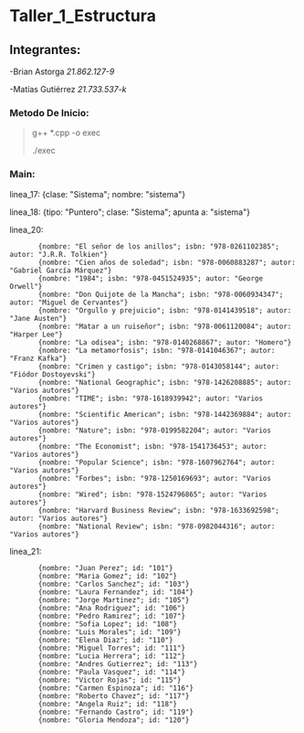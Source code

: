 # Taller_1_Estructura

## Integrantes:
-Brian Astorga *21.862.127-9*

-Matías Gutiérrez *21.733.537-k*
### Metodo De Inicio:

> g++ *.cpp -o exec
> 
> ./exec
### Main:

linea_17:  {clase: "Sistema"; nombre: "sistema"}

linea_18:  {tipo: "Puntero"; clase: "Sistema"; apunta a: "sistema"}

linea_20: 

           {nombre: "El señor de los anillos"; isbn: "978-0261102385"; autor: "J.R.R. Tolkien"}
           {nombre: "Cien años de soledad"; isbn: "978-0060883287"; autor: "Gabriel García Márquez"}
           {nombre: "1984"; isbn: "978-0451524935"; autor: "George Orwell"}
           {nombre: "Don Quijote de la Mancha"; isbn: "978-0060934347"; autor: "Miguel de Cervantes"}
           {nombre: "Orgullo y prejuicio"; isbn: "978-0141439518"; autor: "Jane Austen"}
           {nombre: "Matar a un ruiseñor"; isbn: "978-0061120084"; autor: "Harper Lee"}
           {nombre: "La odisea"; isbn: "978-0140268867"; autor: "Homero"}
           {nombre: "La metamorfosis"; isbn: "978-0141046367"; autor: "Franz Kafka"}
           {nombre: "Crimen y castigo"; isbn: "978-0143058144"; autor: "Fiódor Dostoyevski"}
           {nombre: "National Geographic"; isbn: "978-1426208885"; autor: "Varios autores"}
           {nombre: "TIME"; isbn: "978-1618939942"; autor: "Varios autores"}
           {nombre: "Scientific American"; isbn: "978-1442369884"; autor: "Varios autores"}
           {nombre: "Nature"; isbn: "978-0199582204"; autor: "Varios autores"}
           {nombre: "The Economist"; isbn: "978-1541736453"; autor: "Varios autores"}
           {nombre: "Popular Science"; isbn: "978-1607962764"; autor: "Varios autores"}
           {nombre: "Forbes"; isbn: "978-1250169693"; autor: "Varios autores"}
           {nombre: "Wired"; isbn: "978-1524796865"; autor: "Varios autores"}
           {nombre: "Harvard Business Review"; isbn: "978-1633692598"; autor: "Varios autores"}
           {nombre: "National Review"; isbn: "978-0982044316"; autor: "Varios autores"}

linea_21:

           {nombre: "Juan Perez"; id: "101"}
           {nombre: "Maria Gomez"; id: "102"}
           {nombre: "Carlos Sanchez"; id: "103"}
           {nombre: "Laura Fernandez"; id: "104"}
           {nombre: "Jorge Martinez"; id: "105"}
           {nombre: "Ana Rodriguez"; id: "106"}
           {nombre: "Pedro Ramirez"; id: "107"}
           {nombre: "Sofia Lopez"; id: "108"}
           {nombre: "Luis Morales"; id: "109"}
           {nombre: "Elena Diaz"; id: "110"}
           {nombre: "Miguel Torres"; id: "111"}
           {nombre: "Lucia Herrera"; id: "112"}
           {nombre: "Andres Gutierrez"; id: "113"}
           {nombre: "Paula Vasquez"; id: "114"}
           {nombre: "Victor Rojas"; id: "115"}
           {nombre: "Carmen Espinoza"; id: "116"}
           {nombre: "Roberto Chavez"; id: "117"}
           {nombre: "Angela Ruiz"; id: "118"}
           {nombre: "Fernando Castro"; id: "119"}
           {nombre: "Gloria Mendoza"; id: "120"}
           
           
          

